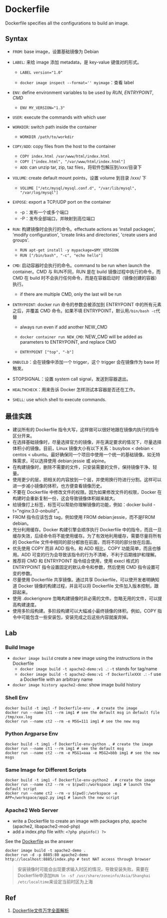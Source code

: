 # Dockerfile

Dockerfile specifies all the configurations to build an image.

## Syntax

- `FROM`: base image，设置基础镜像为 Debian
- `LABEL`: 来给 image 添加 metadata，是 key-value 键值对的形式。

  - `LABEL version="1.0"`

  - `docker image inspect --format='' myimage`：查看 label
- `ENV`: define environment variables to be used by *RUN*, *ENTRYPOINT*, *CMD*

  - `ENV MY_VERSION="1.3"`
- `USER`: execute the commands with which user
- `WORKDIR`: switch path inside the container
  - `WORKDIR /path/to/workdir`
- `COPY/ADD`: copy files from the host to the container
  - `COPY index.html /var/www/html/index.html`
  - `COPY ["index.html", "/var/www/html/index.html"]`
  - `ADD`: can unzip tar, zip, taz files，将软件包解压到/xxx/目录下
- `VOLUME`: create default mount points，设置 volume 到目录 /xxx/ 下
  - `VOLUME ["/etc/mysql/mysql.conf.d", "/var/lib/mysql", "/var/log/mysql"]`
- `EXPOSE`: export a TCP/UDP port on the container
  - -p：发布一个或多个端口
  - -P：发布全部端口，并映射到高位端口
- `RUN`: 构建镜像时会执行的命令。effectuate actions as ‘install packages’, 'modify configuration', 'create links and directories', 'create users and groups'.

  - `RUN apt-get install -y mypackage=$MY_VERSION`
  - `RUN ["/bin/bash", "-c", "echo hello"]`
- `CMD`: 启动容器时会执行的命令。command to be run when launch the container。CMD 与 RUN不同，RUN 是在 build 镜像过程中执行的命令，而 CMD 在 build 时不会执行任何命令，而是在容器启动时（镜像创建的容器）执行。

  - if there are multiple CMD, only the last will be run
- `ENTRYPOINT`: docker run 命令的参数会被添加到 ENTRYPOINT 中的所有元素之后，并覆盖 CMD 命令。如果不填 ENTRYPOINT，默认用`/bin/bash -c`代替

  - always run even if add another NEW_CMD

  - `docker container run NEW_CMD`: NEW_CMD will be added as parameters to ENTRYPOINT, and replace CMD

  - `ENTRYPOINT ["top", "-b"]`
- `ONBUILD`：会在镜像中添加一个 trigger，这个 trigger 会在镜像作为 base 时触发。
- STOPSIGNAL：设置 system call signal，发送到容器退出。
- `HEALTHCHECK`：用来告诉 Docker 怎样测试本容器是否还在工作。
- `SHELL`: use which shell to execute commands.

## 最佳实践

- 建议所有的 Dockerfile 指令大写，这样做可以很好地跟在镜像内执行的指令区分开来。
- 在选择基础镜像时，尽量选择官方的镜像，并在满足要求的情况下，尽量选择体积小的镜像。目前，Linux 镜像大小有以下关系：busybox < debian < centos <  ubuntu。最好确保同一个项目中使用一个统一的基础镜像。如无特殊需求，可以选择使用 debian:jessie 或 alpine。
- 在构建镜像时，删除不需要的文件，只安装需要的文件，保持镜像干净、轻量。
- 使用更少的层，把相关的内容放到一个层，并使用换行符进行分割。这样可以进一步减小镜像的体积，也方便查看镜像历史。
- 不要在 Dockerfile 中修改文件的权限。因为如果修改文件的权限，Docker 在构建时会重新复制一份，这会导致镜像体积越来越大。
- 给镜像打上标签，标签可以帮助你理解镜像的功能，例如：docker build  -t="nginx:3.0-onbuild"。
- FROM 指令应该包含 tag，例如使用 FROM debian:jessie，而不是FROM debian。
- 充分利用缓存。Docker 构建引擎会顺序执行 Dockerfile  中的指令，而且一旦缓存失效，后续命令将不能使用缓存。为了有效地利用缓存，需要尽量将所有的 Dockerfile 文件中相同的部分都放在前面，而将不同的部分放在后面。
- 优先使用 COPY 而非 ADD 指令。和 ADD 相比，COPY 功能简单，而且也够用。ADD 可变的行为会导致该指令的行为不清晰，不利于后期维护和理解。
- 推荐将 CMD 和 ENTRYPOINT 指令结合使用，使用 execl 格式的 ENTRYPOINT 指令设置固定的默认命令和参数，然后使用 CMD 指令设置可变的参数。
- 尽量使用 Dockerfile 共享镜像。通过共享 Dockerfile，可以使开发者明确知道 Docker 镜像的构建过程，并且可以将 Dockerfile 文件加入版本控制，跟踪起来。
- 使用 .dockerignore 忽略构建镜像时非必需的文件。忽略无用的文件，可以提高构建速度。
- 使用多阶段构建。多阶段构建可以大幅减小最终镜像的体积。例如，COPY 指令中可能包含一些安装包，安装完成之后这些内容就废弃掉。

## Lab

### Build Image

- `docker image build` create a new image using the instructions in the Dockerfile
  - `docker image build -t apache2-demo:v1 .`: `-t` stands for tag/name
  - `docker image build -t apache2-demo:v1 -f DockerfileXXX .`: `-f` use a Dockerfile with an arbitrary name
- `docker image history apache2-demo`: show image build history

### Shell Env

```shell
docker build -t img1 -f Dockerfile-env . # create the image
docker run --name ct1 --rm img1 # see the default msg in default file /tmp/xxx.log
docker run --name ct2 --rm -e MSG=111 img1 # see the new msg
```

### Python Argparse Env

```shell
docker build -t img1 -f Dockerfile-env-python . # create the image
docker run --name ct1 --rm img1 # see the default msg
docker run --name ct2 --rm -e MSG1=aaa -e MSG2=bbb img1 # see the new msgs
```

### Same Image for Different Scripts

```shell
docker build -t img1 -f Dockerfile-env-python2 . # create the image
docker run --name ct2 --rm -v $(pwd):/workspace img1 # launch the default script
docker run --name ct2 --rm -v $(pwd):/workspace -e APP=/workspace/app2.py img1 # launch the new script
```

### Apache2 Web Server

- write a Dockerfile to create an image with packages php, apache (apache2, libapache2-mod-php)
- add a index.php file with: `<?php phpinfo() ?>`

See the [Dockerfile](Dockerfile) as the answer

```shell
docker image build -t apache2-demo .
docker run -d -p 8885:80 apache2-demo
http://localhost:8885/index.php # test NAT access through browser
```

> 安装镜像时可能会出现要求输入时区的情况，导致安装失败。需要在Dockerfile中添加`RUN ln -sf /usr/share/zoneinfo/Asia/Shanghai /etc/localtime`来设定当前时区为上海

## Ref

1. [Dockerfile文件万字全面解析](https://www.toutiao.com/i6865085292726977035/?tt_from=weixin&utm_campaign=client_share&wxshare_count=1&timestamp=1598448076&app=news_article&utm_source=weixin&utm_medium=toutiao_ios&use_new_style=1&req_id=202008262121160100180820431714AAB2&group_id=6865085292726977035)
